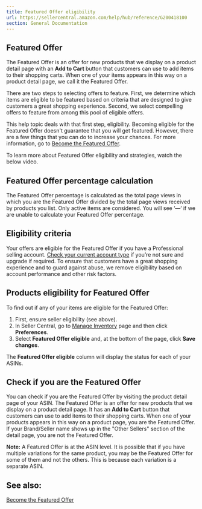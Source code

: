 ```yaml
---
title: Featured Offer eligibility
url: https://sellercentral.amazon.com/help/hub/reference/G200418100
section: General Documentation
---
```


##  Featured Offer

The Featured Offer is an offer for new products that we display on a product
detail page with an **Add to Cart** button that customers can use to add items
to their shopping carts. When one of your items appears in this way on a
product detail page, we call it the Featured Offer.

There are two steps to selecting offers to feature. First, we determine which
items are eligible to be featured based on criteria that are designed to give
customers a great shopping experience. Second, we select compelling offers to
feature from among this pool of eligible offers.

This help topic deals with that first step, eligibility. Becoming eligible for
the Featured Offer doesn't guarantee that you will get featured. However,
there are a few things that you can do to increase your chances. For more
information, go to [Become the Featured Offer](/gp/help/201687550).

To learn more about Featured Offer eligibility and strategies, watch the below
video.

## Featured Offer percentage calculation

The Featured Offer percentage is calculated as the total page views in which
you are the Featured Offer divided by the total page views received by
products you list. Only active items are considered. You will see ‘—‘ if we
are unable to calculate your Featured Offer percentage.

##  Eligibility criteria

Your offers are eligible for the Featured Offer if you have a Professional
selling account. [Check your current account type](/gp/help/201747610) if
you’re not sure and upgrade if required. To ensure that customers have a great
shopping experience and to guard against abuse, we remove eligibility based on
account performance and other risk factors.

  

## Products eligibility for Featured Offer

To find out if any of your items are eligible for the Featured Offer:  

  1. First, ensure seller eligibility (see above).
  2. In Seller Central, go to [Manage Inventory](/hz/inventory) page and then click **Preferences**.
  3. Select **Featured Offer eligible** and, at the bottom of the page, click **Save changes**.

The **Featured Offer eligible** column will display the status for each of
your ASINs.

## Check if you are the Featured Offer

You can check if you are the Featured Offer by visiting the product detail
page of your ASIN. The Featured Offer is an offer for new products that we
display on a product detail page. It has an **Add to Cart** button that
customers can use to add items to their shopping carts. When one of your
products appears in this way on a product page, you are the Featured Offer. If
your Brand/Seller name shows up in the "Other Sellers" section of the detail
page, you are not the Featured Offer.

**Note:** A Featured Offer is at the ASIN level. It is possible that if you
have multiple variations for the same product, you may be the Featured Offer
for some of them and not the others. This is because each variation is a
separate ASIN.

## See also:

[Become the Featured Offer](/gp/help/G201687550)


